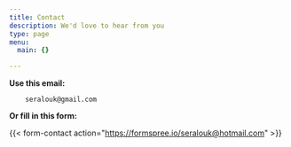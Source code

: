 ```yaml
---
title: Contact
description: We'd love to hear from you
type: page
menu:
  main: {}

---
```


**Use this email:**

        seralouk@gmail.com


**Or fill in this form:**

{{< form-contact action="https://formspree.io/seralouk@hotmail.com"  >}}
